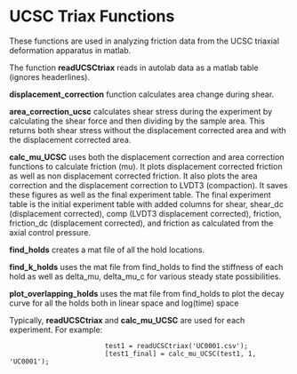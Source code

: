 # UCSC Triax Functions

These functions are used in analyzing friction data from the UCSC triaxial deformation apparatus in matlab.  

The function **readUCSCtriax** reads in autolab data as a matlab table (ignores headerlines). 

**displacement_correction** function calculates area change during shear.  

**area_correction_ucsc** calculates shear stress during the experiment by calculating the shear force and then dividing by the sample area. This returns both shear stress without the displacement corrected area and with the displacement corrected area.

**calc_mu_UCSC** uses both the displacement correction and area correction functions to calculate friction (mu). It plots displacement corrected friction as well as non displacement corrected friction. It also plots the area correction and the displacement correction to LVDT3 (compaction). It saves these figures as well as the final experiment table.  The final experiment table is the initial experiment table with added columns for shear, shear_dc (displacement corrected), comp (LVDT3 displacement corrected), friction, friction_dc (displacement corrected), and friction as calculated from the axial control pressure.

**find_holds** creates a mat file of all the hold locations.

**find_k_holds** uses the mat file from find_holds to find the stiffness of each hold as well as delta_mu, delta_mu_c for various steady state possibilities.

**plot_overlapping_holds** uses the mat file from find_holds to plot the decay curve for all the holds both in linear space and log(time) space

Typically, **readUCSCtriax** and **calc_mu_UCSC** are used for each experiment. For example: 

                            test1 = readUCSCtriax('UC0001.csv');  
                            [test1_final] = calc_mu_UCSC(test1, 1, 'UC0001');
